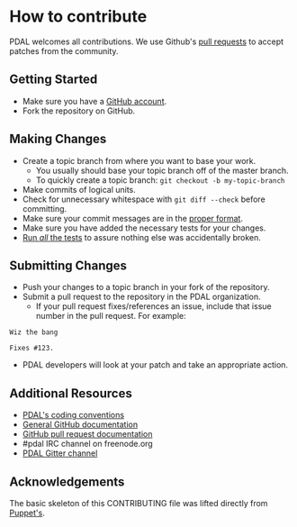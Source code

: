 # How to contribute

PDAL welcomes all contributions.
We use Github's [pull requests](https://help.github.com/articles/using-pull-requests) to accept patches from the community.

## Getting Started

* Make sure you have a [GitHub account](https://github.com/signup/free).
* Fork the repository on GitHub.

## Making Changes

* Create a topic branch from where you want to base your work.
  * You usually should base your topic branch off of the master branch.
  * To quickly create a topic branch: `git checkout -b my-topic-branch`
* Make commits of logical units.
* Check for unnecessary whitespace with `git diff --check` before committing.
* Make sure your commit messages are in the [proper format](http://tbaggery.com/2008/04/19/a-note-about-git-commit-messages.html).
* Make sure you have added the necessary tests for your changes.
* [Run _all_ the tests](http://www.pdal.io/development/testing.html) to assure nothing else was accidentally broken.

## Submitting Changes

* Push your changes to a topic branch in your fork of the repository.
* Submit a pull request to the repository in the PDAL organization.
  * If your pull request fixes/references an issue, include that issue number in the pull request. For example:

```
Wiz the bang

Fixes #123.
```

* PDAL developers will look at your patch and take an appropriate action.

## Additional Resources

* [PDAL's coding conventions](http://www.pdal.io/development/conventions.html)
* [General GitHub documentation](http://help.github.com/)
* [GitHub pull request documentation](http://help.github.com/send-pull-requests/)
* #pdal IRC channel on freenode.org
* [PDAL Gitter channel](https://gitter.im/PDAL/PDAL)

## Acknowledgements

The basic skeleton of this CONTRIBUTING file was lifted directly from [Puppet's](https://github.com/puppetlabs/puppet/blob/master/CONTRIBUTING.md).
